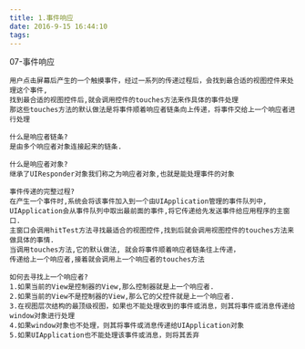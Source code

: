 ```yaml
---
title: 1.事件响应
date: 2016-9-15 16:44:10
tags:
---
```

07-事件响应

	用户点击屏幕后产生的一个触摸事件，经过一系列的传递过程后，会找到最合适的视图控件来处理这个事件,
	找到最合适的视图控件后,就会调用控件的touches方法来作具体的事件处理
	那这些touches方法的默认做法是将事件顺着响应者链条向上传递，将事件交给上一个响应者进行处理
	
	什么是响应者链条?
	是由多个响应者对象连接起来的链条.
	
	什么是响应者对象?
	继承了UIResponder对象我们称之为响应者对象,也就是能处理事件的对象
	
	事件传递的完整过程?
	在产生一个事件时,系统会将该事件加入到一个由UIApplication管理的事件队列中,
	UIApplication会从事件队列中取出最前面的事件,将它传递给先发送事件给应用程序的主窗口.
	主窗口会调用hitTest方法寻找最适合的视图控件,找到后就会调用视图控件的touches方法来做具体的事情.
	当调用touches方法,它的默认做法, 就会将事件顺着响应者链条往上传递，
	传递给上一个响应者,接着就会调用上一个响应者的touches方法
	
	如何去寻找上一个响应者?
	1.如果当前的View是控制器的View,那么控制器就是上一个响应者.
	2.如果当前的View不是控制器的View,那么它的父控件就是上一个响应者.
	3.在视图层次结构的最顶级视图，如果也不能处理收到的事件或消息，则其将事件或消息传递给window对象进行处理
	4.如果window对象也不处理，则其将事件或消息传递给UIApplication对象
	5.如果UIApplication也不能处理该事件或消息，则将其丢弃
